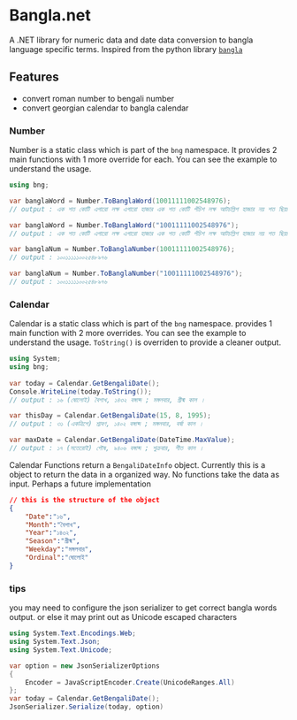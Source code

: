 # Bangla.net

A .NET library for numeric data and date data conversion to bangla language specific terms. Inspired from the python library [`bangla`](https://github.com/arsho/bangla)

## Features

- convert roman number to bengali number
- convert georgian calendar to bangla calendar

### Number

Number is a static class which is part of the `bng` namespace. It provides 2 main functions with 1 more override for each. You can see the example to understand the usage.

```cs
using bng;

var banglaWord = Number.ToBanglaWord(10011111002548976);
// output : এক শত কোটি এগারো লক্ষ এগারো হাজার এক শত কোটি পঁচিশ লক্ষ আটচল্লিশ হাজার নয় শত ছিয়াত্তর

var banglaWord = Number.ToBanglaWord("10011111002548976");
// output : এক শত কোটি এগারো লক্ষ এগারো হাজার এক শত কোটি পঁচিশ লক্ষ আটচল্লিশ হাজার নয় শত ছিয়াত্তর

var banglaNum = Number.ToBanglaNumber(10011111002548976);
// output : ১০০১১১১১০০২৫৪৮৯৭৬

var banglaNum = Number.ToBanglaNumber("10011111002548976");
// output : ১০০১১১১১০০২৫৪৮৯৭৬

```

### Calendar

Calendar is a static class which is part of the `bng` namespace.
provides 1 main function with 2 more overrides. You can see the example to understand the usage. `ToString()` is overriden to provide a cleaner output. 

```cs
using System;
using bng;
 
var today = Calendar.GetBengaliDate();
Console.WriteLine(today.ToString());
// output : ১৬ (ষোলোই) বৈশাখ, ১৪৩২ বঙ্গাব্দ ; মঙ্গলবার, গ্রীষ্ম কাল ।

var thisDay = Calendar.GetBengaliDate(15, 8, 1995);
// output : ৩১ (একত্রিশে) শ্রাবণ, ১৪০২ বঙ্গাব্দ ; মঙ্গলবার, বর্ষা কাল ।

var maxDate = Calendar.GetBengaliDate(DateTime.MaxValue);
// output : ১৭ (সতেরোই) পৌষ, ৯৪০৬ বঙ্গাব্দ ; শুক্রবার, শীত কাল ।
```

Calendar Functions return a `BengaliDateInfo` object. Currently this is a object to return the data in a organized way. No functions take the data as input. Perhaps a future implementation

```json
// this is the structure of the object
{
    "Date":"১৬",
    "Month":"বৈশাখ",
    "Year":"১৪৩২",
    "Season":"গ্রীষ্ম",
    "Weekday":"মঙ্গলবার",
    "Ordinal":"ষোলোই"
}
```

### tips

you may need to configure the json serializer to get correct bangla words output. or else it may print out as Unicode escaped characters

```cs
using System.Text.Encodings.Web;
using System.Text.Json;
using System.Text.Unicode;

var option = new JsonSerializerOptions
{
    Encoder = JavaScriptEncoder.Create(UnicodeRanges.All)
};
var today = Calendar.GetBengaliDate();
JsonSerializer.Serialize(today, option)
```